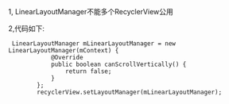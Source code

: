 1, LinearLayoutManager不能多个RecyclerView公用

2,代码如下:

	 LinearLayoutManager mLinearLayoutManager = new LinearLayoutManager(mContext) {
				@Override
				public boolean canScrollVertically() {
					return false;
				}
			};
			recyclerView.setLayoutManager(mLinearLayoutManager);